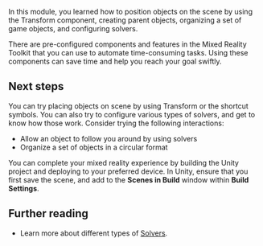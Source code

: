 In this module, you learned how to position objects on the scene by using the Transform component, creating parent objects, organizing a set of game objects, and configuring solvers.

There are pre-configured components and features in the Mixed Reality Toolkit that you can use to automate time-consuming tasks. Using these components can save time and help you reach your goal swiftly.

## Next steps

You can try placing objects on scene by using Transform or the shortcut symbols. You can also try to configure various types of solvers, and get to know how those work. Consider trying the following interactions:

* Allow an object to follow you around by using solvers
* Organize a set of objects in a circular format

You can complete your mixed reality experience by building the Unity project and deploying to your preferred device. In Unity, ensure that you first save the scene, and add to the **Scenes in Build** window within **Build Settings**.

## Further reading

* Learn more about different types of [Solvers](/windows/mixed-reality/mrtk-unity/features/ux-building-blocks/solvers/solver).
